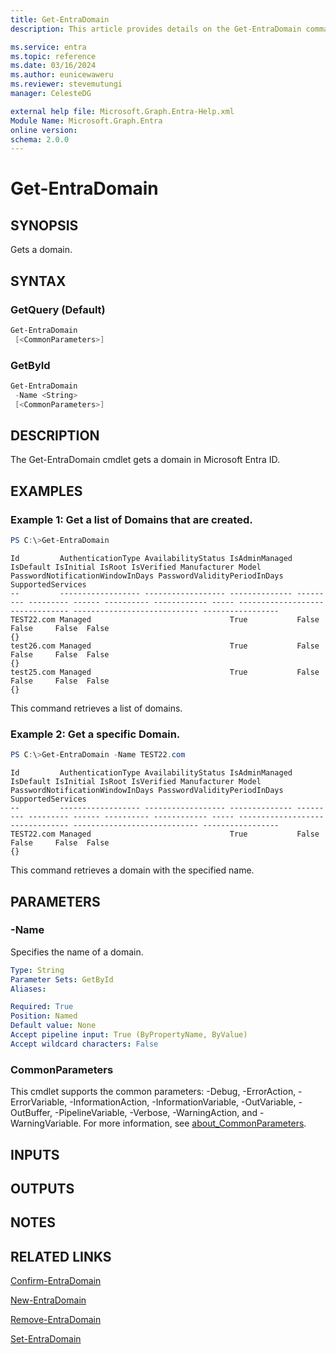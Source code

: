 ```yaml
---
title: Get-EntraDomain
description: This article provides details on the Get-EntraDomain command.

ms.service: entra
ms.topic: reference
ms.date: 03/16/2024
ms.author: eunicewaweru
ms.reviewer: stevemutungi
manager: CelesteDG

external help file: Microsoft.Graph.Entra-Help.xml
Module Name: Microsoft.Graph.Entra
online version:
schema: 2.0.0
---
```


# Get-EntraDomain

## SYNOPSIS
Gets a domain.

## SYNTAX

### GetQuery (Default)
```powershell
Get-EntraDomain 
 [<CommonParameters>]
```

### GetById
```powershell
Get-EntraDomain 
 -Name <String> 
 [<CommonParameters>]
```

## DESCRIPTION
The Get-EntraDomain cmdlet gets a domain in Microsoft Entra ID.

## EXAMPLES

### Example 1: Get a list of Domains that are created.
```powershell
PS C:\>Get-EntraDomain
```

```output
Id         AuthenticationType AvailabilityStatus IsAdminManaged IsDefault IsInitial IsRoot IsVerified Manufacturer Model PasswordNotificationWindowInDays PasswordValidityPeriodInDays SupportedServices
--         ------------------ ------------------ -------------- --------- --------- ------ ---------- ------------ ----- -------------------------------- ---------------------------- -----------------
TEST22.com Managed                               True           False     False     False  False                                                                                       {}
test26.com Managed                               True           False     False     False  False                                                                                       {}
test25.com Managed                               True           False     False     False  False                                                                                       {}
```

This command retrieves a list of domains.

### Example 2: Get a specific Domain.
```powershell
PS C:\>Get-EntraDomain -Name TEST22.com
```

```output
Id         AuthenticationType AvailabilityStatus IsAdminManaged IsDefault IsInitial IsRoot IsVerified Manufacturer Model PasswordNotificationWindowInDays PasswordValidityPeriodInDays SupportedServices
--         ------------------ ------------------ -------------- --------- --------- ------ ---------- ------------ ----- -------------------------------- ---------------------------- -----------------
TEST22.com Managed                               True           False     False     False  False                                                                                       {}
```

This command retrieves a domain with the specified name.

## PARAMETERS

### -Name
Specifies the name of a domain.

```yaml
Type: String
Parameter Sets: GetById
Aliases:

Required: True
Position: Named
Default value: None
Accept pipeline input: True (ByPropertyName, ByValue)
Accept wildcard characters: False
```

### CommonParameters
This cmdlet supports the common parameters: -Debug, -ErrorAction, -ErrorVariable, -InformationAction, -InformationVariable, -OutVariable, -OutBuffer, -PipelineVariable, -Verbose, -WarningAction, and -WarningVariable. For more information, see [about_CommonParameters](https://go.microsoft.com/fwlink/?LinkID=113216).

## INPUTS

## OUTPUTS

## NOTES

## RELATED LINKS

[Confirm-EntraDomain](Confirm-EntraDomain.md)

[New-EntraDomain](New-EntraDomain.md)

[Remove-EntraDomain](Remove-EntraDomain.md)

[Set-EntraDomain](Set-EntraDomain.md)


